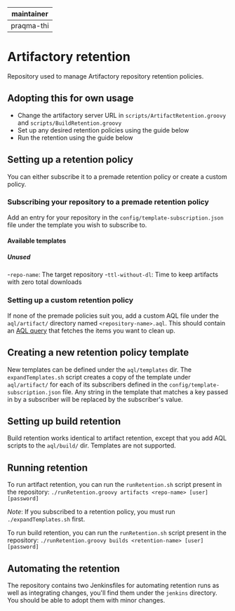| maintainer |
| ---------- |
| praqma-thi |

# Artifactory retention

Repository used to manage Artifactory repository retention policies.

## Adopting this for own usage

* Change the artifactory server URL in `scripts/ArtifactRetention.groovy` and `scripts/BuildRetention.groovy`
* Set up any desired retention policies using the guide below
* Run the retention using the guide below

## Setting up a retention policy

You can either subscribe it to a premade retention policy or create a custom policy.

### Subscribing your repository to a premade retention policy

Add an entry for your repository in the `config/template-subscription.json` file under the template you wish to subscribe to.

#### Available templates

##### Unused

-`repo-name`: The target repository
-`ttl-without-dl`: Time to keep artifacts with zero total downloads

### Setting up a custom retention policy

If none of the premade policies suit you, add a custom AQL file under the `aql/artifact/` directory named `<repository-name>.aql`.
This should contain an [AQL query](https://www.jfrog.com/confluence/display/RTF/Artifactory+Query+Language) that fetches the items you want to clean up.

## Creating a new retention policy template

New templates can be defined under the `aql/templates` dir.
The `expandTemplates.sh` script creates a copy of the template under `aql/artifact/` for each of its subscribers defined in the `config/template-subscription.json` file. Any string in the template that matches a key passed in by a subscriber will be replaced by the subscriber's value.

## Setting up build retention

Build retention works identical to artifact retention, except that you add AQL scripts to the `aql/build/` dir. Templates are not supported.

## Running retention

To run artifact retention, you can run the `runRetention.sh` script present in the repository:
`./runRetention.groovy artifacts <repo-name> [user] [password]`

*Note*: If you subscribed to a retention policy, you must run `./expandTemplates.sh` first.

To run build retention, you can run the `runRetention.sh` script present in the repository:
`./runRetention.groovy builds <retention-name> [user] [password]`

## Automating the retention

The repository contains two Jenkinsfiles for automating retention runs as well as integrating changes, you'll find them under the `jenkins` directory. You should be able to adopt them with minor changes.
